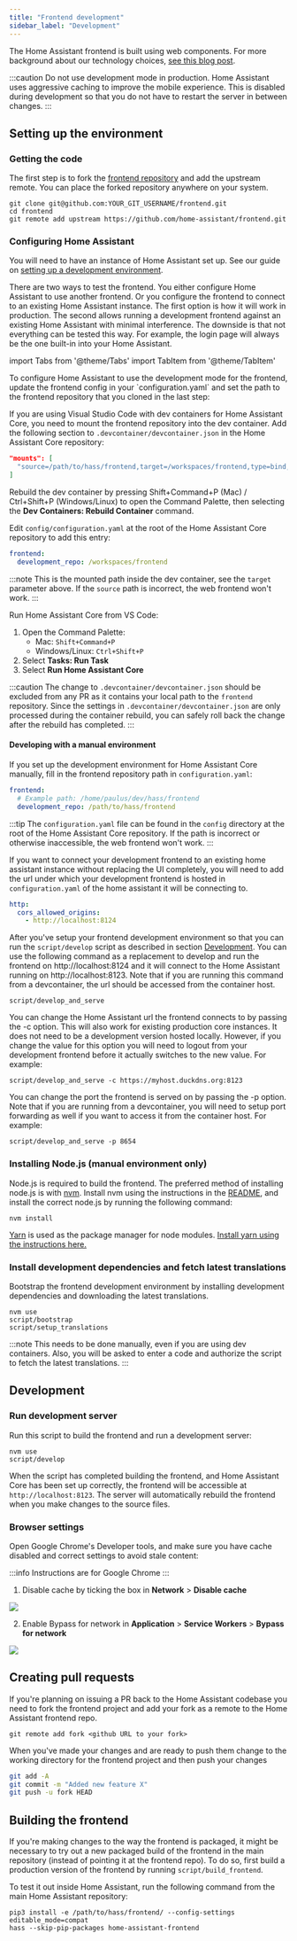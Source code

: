 ```yaml
---
title: "Frontend development"
sidebar_label: "Development"
---
```


The Home Assistant frontend is built using web components. For more background about our technology choices, [see this blog post](https://developers.home-assistant.io/blog/2019/05/22/internet-of-things-and-the-modern-web.html).

:::caution
Do not use development mode in production. Home Assistant uses aggressive caching to improve the mobile experience. This is disabled during development so that you do not have to restart the server in between changes.
:::

## Setting up the environment

### Getting the code

The first step is to fork the [frontend repository][hass-frontend] and add the upstream remote. You can place the forked repository anywhere on your system.

```shell
git clone git@github.com:YOUR_GIT_USERNAME/frontend.git
cd frontend
git remote add upstream https://github.com/home-assistant/frontend.git
```

### Configuring Home Assistant

You will need to have an instance of Home Assistant set up. See our guide on [setting up a development environment](/development_environment.mdx).

There are two ways to test the frontend. You either configure Home Assistant to use another frontend. Or you configure the frontend to connect to an existing Home Assistant instance. The first option is how it will work in production. The second allows running a development frontend against an existing Home Assistant with minimal interference. The downside is that not everything can be tested this way. For example, the login page will always be the one built-in into your Home Assistant.

import Tabs from '@theme/Tabs'
import TabItem from '@theme/TabItem'

<Tabs>

<TabItem value="Frontend inside Home Assistant">
To configure Home Assistant to use the development mode for the frontend, update the frontend config in your `configuration.yaml` and set the path to the frontend repository that you cloned in the last step:

If you are using Visual Studio Code with dev containers for Home Assistant Core, you need to mount the frontend repository into the dev container. Add the following section to `.devcontainer/devcontainer.json` in the Home Assistant Core repository:

```json
"mounts": [
  "source=/path/to/hass/frontend,target=/workspaces/frontend,type=bind,consistency=cached"
]
```

Rebuild the dev container by pressing Shift+Command+P (Mac) / Ctrl+Shift+P (Windows/Linux) to open the Command Palette, then selecting the **Dev Containers: Rebuild Container** command.

Edit `config/configuration.yaml` at the root of the Home Assistant Core repository to add this entry:

```yaml
frontend:
  development_repo: /workspaces/frontend
```

:::note
This is the mounted path inside the dev container, see the `target` parameter above. If the `source` path is incorrect, the web frontend won't work.
:::

Run Home Assistant Core from VS Code:
1. Open the Command Palette:
   - Mac: `Shift+Command+P`
   - Windows/Linux: `Ctrl+Shift+P`
2. Select **Tasks: Run Task**
3. Select **Run Home Assistant Core**

:::caution
The change to `.devcontainer/devcontainer.json` should be excluded from any PR as it contains your local path to the `frontend` repository. Since the settings in `.devcontainer/devcontainer.json` are only processed during the container rebuild, you can safely roll back the change after the rebuild has completed.
:::

#### Developing with a manual environment

If you set up the development environment for Home Assistant Core manually, fill in the frontend repository path in `configuration.yaml`:

```yaml
frontend:
  # Example path: /home/paulus/dev/hass/frontend
  development_repo: /path/to/hass/frontend
```

:::tip
The `configuration.yaml` file can be found in the `config` directory at the root of the Home Assistant Core repository. If the path is incorrect or otherwise inaccessible, the web frontend won't work.
:::
</TabItem>

<TabItem value="Frontend outside Home Assistant">

If you want to connect your development frontend to an existing home assistant instance without replacing the UI completely, you will need to add the url under which your development frontend is hosted in `configuration.yaml` of the home assistant it will be connecting to.

```yaml
http:
  cors_allowed_origins:
    - http://localhost:8124
```

After you've setup your frontend development environment so that you can run the `script/develop` script as described in section [Development](#development). You can use the following command as a replacement to develop and run the frontend on http://localhost:8124 and it will connect to the Home Assistant running on http://localhost:8123. Note that if you are running this command from a devcontainer, the url should be accessed from the container host.

```shell
script/develop_and_serve
```

You can change the Home Assistant url the frontend connects to by passing the -c option. This will also work for existing production core instances. It does not need to be a development version hosted locally. However, if you change the value for this option you will need to logout from your development frontend before it actually switches to the new value. For example:

```shell
script/develop_and_serve -c https://myhost.duckdns.org:8123
```

You can change the port the frontend is served on by passing the -p option. Note that if you are running from a devcontainer, you will need to setup
port forwarding as well if you want to access it from the container host. For example:

```shell
script/develop_and_serve -p 8654
```

</TabItem>

</Tabs>

### Installing Node.js (manual environment only)

Node.js is required to build the frontend. The preferred method of installing node.js is with [nvm](https://github.com/nvm-sh/nvm). Install nvm using the instructions in the [README](https://github.com/nvm-sh/nvm#install--update-script), and install the correct node.js by running the following command:

```shell
nvm install
```

[Yarn](https://yarnpkg.com/en/) is used as the package manager for node modules. [Install yarn using the instructions here.](https://yarnpkg.com/getting-started/install)

### Install development dependencies and fetch latest translations

Bootstrap the frontend development environment by installing development dependencies and downloading the latest translations.

```shell
nvm use
script/bootstrap
script/setup_translations
```

:::note
This needs to be done manually, even if you are using dev containers. Also, you will be asked to enter a code and authorize the script to fetch the latest translations.
:::

## Development

### Run development server

Run this script to build the frontend and run a development server:

```shell
nvm use
script/develop
```

When the script has completed building the frontend, and Home Assistant Core has been set up correctly, the frontend will be accessible at `http://localhost:8123`. The server will automatically rebuild the frontend when you make changes to the source files.

### Browser settings

Open Google Chrome's Developer tools, and make sure you have cache disabled and correct settings to avoid stale content:

:::info
Instructions are for Google Chrome
:::

1. Disable cache by ticking the box in **Network** > **Disable cache**

<p class='img'>
  <img src='/img/en/development/disable-cache.png' />
</p>

2. Enable Bypass for network in **Application** > **Service Workers** > **Bypass for network**

<p class='img'>
  <img src='/img/en/development/bypass-for-network.png' />
</p>

## Creating pull requests

If you're planning on issuing a PR back to the Home Assistant codebase you need to fork the frontend project and add your fork as a remote to the Home Assistant frontend repo.

```shell
git remote add fork <github URL to your fork>
```

When you've made your changes and are ready to push them change to the working directory for the frontend project and then push your changes

```bash
git add -A
git commit -m "Added new feature X"
git push -u fork HEAD
```

## Building the frontend

If you're making changes to the way the frontend is packaged, it might be necessary to try out a new packaged build of the frontend in the main repository (instead of pointing it at the frontend repo). To do so, first build a production version of the frontend by running `script/build_frontend`.

To test it out inside Home Assistant, run the following command from the main Home Assistant repository:

```shell
pip3 install -e /path/to/hass/frontend/ --config-settings editable_mode=compat
hass --skip-pip-packages home-assistant-frontend
```

[hass-frontend]: https://github.com/home-assistant/frontend
